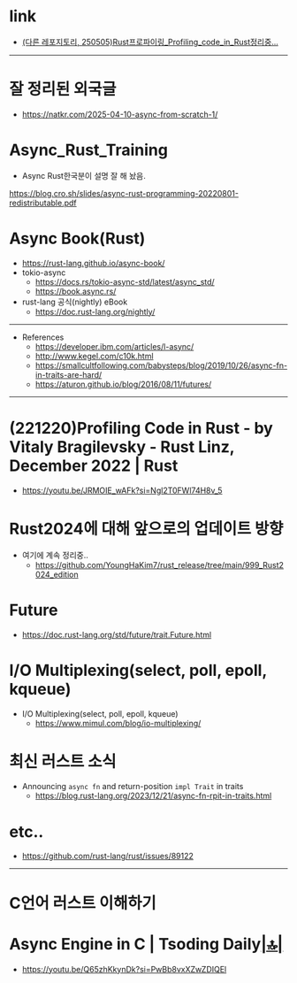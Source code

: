 # link

- [(다른 레포지토리, 250505)Rust프로파이링_Profiling_code_in_Rust정리중...](https://github.com/YoungHaKim7/Profiling_code_in_Rust)

<hr>

# 잘 정리된 외국글
- https://natkr.com/2025-04-10-async-from-scratch-1/

# Async_Rust_Training

- Async Rust한국분이 설명 잘 해 놨음.

https://blog.cro.sh/slides/async-rust-programming-20220801-redistributable.pdf

# Async Book(Rust)
- https://rust-lang.github.io/async-book/
- tokio-async
  - https://docs.rs/tokio-async-std/latest/async_std/
  - https://book.async.rs/
- rust-lang 공식(nightly) eBook
  - https://doc.rust-lang.org/nightly/

<hr>

- References
  - https://developer.ibm.com/articles/l-async/
  - http://www.kegel.com/c10k.html
  - https://smallcultfollowing.com/babysteps/blog/2019/10/26/async-fn-in-traits-are-hard/
  - https://aturon.github.io/blog/2016/08/11/futures/


<hr>

# (221220)Profiling Code in Rust - by Vitaly Bragilevsky - Rust Linz, December 2022 | Rust
- https://youtu.be/JRMOIE_wAFk?si=Ngl2T0FWl74H8v_5


# Rust2024에 대해 앞으로의 업데이트 방향
- 여기에 계속 정리중..
  - https://github.com/YoungHaKim7/rust_release/tree/main/999_Rust2024_edition

# Future

- https://doc.rust-lang.org/std/future/trait.Future.html

# I/O Multiplexing(select, poll, epoll, kqueue)

- I/O Multiplexing(select, poll, epoll, kqueue)
  - https://www.mimul.com/blog/io-multiplexing/

# 최신 러스트 소식
- Announcing `async fn` and return-position `impl Trait` in traits
  - https://blog.rust-lang.org/2023/12/21/async-fn-rpit-in-traits.html

# etc..  
- https://github.com/rust-lang/rust/issues/89122

<hr>

# C언어 러스트 이해하기

# Async Engine in C | Tsoding Daily[|🔝|](#link)
- https://youtu.be/Q65zhKkynDk?si=PwBb8vxXZwZDIQEl
